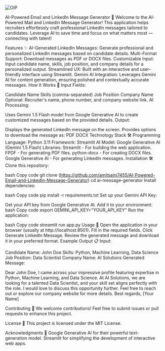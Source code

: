 ![OIP](https://github.com/user-attachments/assets/6d04cbad-da79-4ad0-82ea-96f5c2f0f452)

AI-Powered Email and LinkedIn Message Generator 🚀 
Welcome to the AI-Powered Mail and LinkedIn Message Generator! This application helps recruiters effortlessly craft professional LinkedIn messages tailored to candidates. Leverage AI to save time and focus on what matters most — connecting with talent!

Features ✨
AI-Generated LinkedIn Messages: Generate professional and personalized LinkedIn messages based on candidate details.
Multi-Format Support: Download messages as PDF or DOCX files.
Customizable Input: Input candidate name, skills, job position, and company details for a personalized output.
Streamlined UX: Built with an interactive and user-friendly interface using Streamlit.
Gemini AI Integration: Leverages Gemini AI for content generation, ensuring polished and contextually accurate messages.
How It Works 🔧
Input Fields:

Candidate Name
Skills (comma-separated)
Job Position
Company Name
Optional: Recruiter's name, phone number, and company website link.
AI Processing:

Uses Gemini 1.5 Flash model from Google Generative AI to create customized messages based on the provided details.
Output:

Displays the generated LinkedIn message on the screen.
Provides options to download the message as:
PDF
DOCX
Technology Stack 🛠
Programming Language: Python 3.11
Framework: Streamlit
AI Model: Google Generative AI (Gemini 1.5 Flash)
Libraries:
Streamlit - For building the web application.
FPDF - For generating PDF files.
python-docx - For creating DOCX files.
Google Generative AI - For generating LinkedIn messages.
Installation 🛠
Clone this repository:

bash
Copy code
git clone (https://github.com/amitsaini7455/AI-Powered-Email-and-LinkedIn-Message-Generator)
cd ai-message-generator
Install dependencies:

bash
Copy code
pip install -r requirements.txt
Set up your Gemini API Key:

Get your API key from Google Generative AI.
Add it to your environment:
bash
Copy code
export GEMINI_API_KEY="YOUR_API_KEY"
Run the application:

bash
Copy code
streamlit run app.py
Usage 🎉
Open the application in your browser (usually at http://localhost:8501).
Fill in the required fields.
Click Generate LinkedIn Message.
Review the generated message and download it in your preferred format.
Example Output 📋
Input:

Candidate Name: John Doe
Skills: Python, Machine Learning, Data Science
Job Position: Data Scientist
Company Name: AI Solutions
Generated Message:

Dear John Doe,
I came across your impressive profile featuring expertise in Python, Machine Learning, and Data Science. At AI Solutions, we are looking for a talented Data Scientist, and your skill set aligns perfectly with the role.
I would love to discuss this opportunity further. Feel free to reach out or explore our company website for more details.
Best regards,
[Your Name]

Contributing 🤝
We welcome contributions! Feel free to submit issues or pull requests to enhance this project.

License 📜
This project is licensed under the MIT License.

Acknowledgments 🙌
Google Generative AI for their powerful text-generation model.
Streamlit for simplifying the development of interactive web apps.
